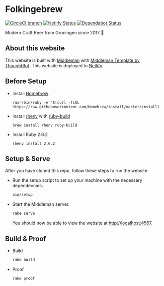 # Folkingebrew
[![CircleCI branch](https://img.shields.io/circleci/project/github/RonaldDijkstra/folkingebrew/master.svg)](https://circleci.com/gh/RonaldDijkstra/folkingebrew)
[![Netlify Status](https://api.netlify.com/api/v1/badges/5eb7a73a-3aef-4f12-ac97-b957b5a24222/deploy-status)](https://app.netlify.com/sites/folkingebrew/deploys)
[![Dependabot Status](https://api.dependabot.com/badges/status?host=github&repo=RonaldDijkstra/folkingebrew)](https://dependabot.com)

Modern Craft Beer from Groningen since 2017 🍻

## About this website

This website is built with [Middleman](https://middlemanapp.com/) with [Middleman Template by ThoughtBot](https://github.com/thoughtbot/middleman-template). This website is deployed to [Netlify](https://www.netlify.com/).

## Before Setup

-   Install [Homebrew](https://brew.sh/index_nl)

    `/usr/bin/ruby -e "$(curl -fsSL https://raw.githubusercontent.com/Homebrew/install/master/install)`

-   Install [rbenv](https://github.com/rbenv/rbenv) with [ruby-build](https://github.com/rbenv/ruby-build)

    `brew install rbenv ruby-build`

-   Install Ruby 2.6.2

    `rbenv install 2.6.2`

## Setup & Serve

After you have cloned this repo, follow these steps to run the website:

-   Run the setup script to set up your machine with the necessary dependencies:

    ```bash
    bin/setup
    ```

-   Start the Middleman server.

    ```bash
    rake serve
    ```

    You should now be able to view the website at <http://localhost:4567>.

## Build & Proof

-   Build

    ```bash
    rake build
    ```

-   Proof

    ```bash
    rake proof
    ```
